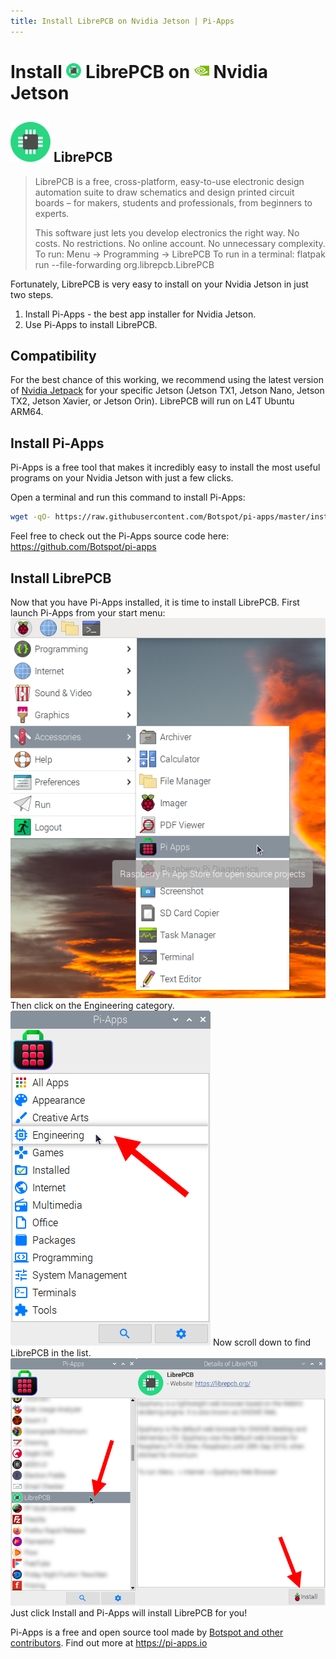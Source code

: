 ```yaml
---
title: Install LibrePCB on Nvidia Jetson | Pi-Apps
---
```

<div class="simple-install-content content">

# Install <img src="/img/app-icons/LibrePCB/icon-64.png" height=24> LibrePCB on <img src=/img/other-icons/nvidia-icon.svg height=24> Nvidia Jetson

## <img src="/img/app-icons/LibrePCB/icon-64.png"> LibrePCB
> LibrePCB is a free, cross-platform, easy-to-use electronic design automation suite to draw schematics and design printed circuit boards – for makers, students and professionals, from beginners to experts.
> 
> This software just lets you develop electronics the right way. No costs. No restrictions. No online account. No unnecessary complexity.
> To run: Menu -> Programming -> LibrePCB
> To run in a terminal: flatpak run --file-forwarding org.librepcb.LibrePCB

Fortunately, LibrePCB is very easy to install on your Nvidia Jetson in just two steps.
1. Install Pi-Apps - the best app installer for Nvidia Jetson.
2. Use Pi-Apps to install LibrePCB.
</div>
<div class="simple-install-content content">

## Compatibility
For the best chance of this working, we recommend using the latest version of [Nvidia Jetpack](https://developer.nvidia.com/embedded/jetpack-archive) for your specific Jetson (Jetson TX1, Jetson Nano, Jetson TX2, Jetson Xavier, or Jetson Orin).
LibrePCB will run on L4T Ubuntu ARM64.
</div>
<div class="simple-install-content content">

## Install Pi-Apps

Pi-Apps is a free tool that makes it incredibly easy to install the most useful programs on your Nvidia Jetson with just a few clicks.

Open a terminal and run this command to install Pi-Apps:
```bash
wget -qO- https://raw.githubusercontent.com/Botspot/pi-apps/master/install | bash
```
Feel free to check out the Pi-Apps source code here: https://github.com/Botspot/pi-apps
</div>
<div class="simple-install-content content">

## Install LibrePCB

Now that you have Pi-Apps installed, it is time to install LibrePCB.
First launch Pi-Apps from your start menu:
<img src="/img/start-menu.png">
Then click on the Engineering category.
<img src="/img/category-selections/Engineering.png">
Now scroll down to find LibrePCB in the list.
<img src="/img/app-icons/LibrePCB/app-selection.png">
Just click Install and Pi-Apps will install LibrePCB for you!
</div>
<div class="simple-install-content content">

Pi-Apps is a free and open source tool made by [Botspot and other contributors](/about/#contributors). Find out more at https://pi-apps.io
</div>
